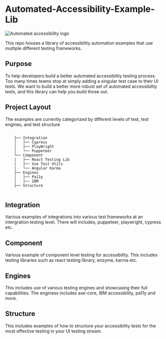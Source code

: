 # Automated-Accessibility-Example-Lib

![Automated accessibility logo](https://media.licdn.com/dms/image/sync/v2/D5627AQHt_SJlSTtdcA/articleshare-shrink_800/articleshare-shrink_800/0/1715684773123?e=2147483647&v=beta&t=muOGpYLuVInf1nSV15GLjzwitxwgioLclm03Gdf9TF8)

This repo houses a library of accessibility automation examples that use multiple different testing frameworks.

## Purpose

To help developers build a better automated accessibiltiy testing process. Too many times teams stop at simply adding a singular test 
case to their UI tests. We want to build a better more robust set of automated accessibiltiy tests, and this library can help you build those out. 

## Project Layout

The examples are currently categorized by different levels of test, test engines, and test structure

```

    ├── Integration            
    │   ├── Cypress            
    │   ├── PlayWright         
    │   └── Puppeteer          
    └── Component
    |   ├── React Testing Lib      
    |   ├── Vue Test Utils         
    |   └── Angular Karma
    ├── Engines         
    │   ├── Pa11y           
    │   ├── IBM       
    ├── Structure         
    
```

## Integration

Various examples of integrations into various test frameworks at an intergration testing level. 
There will includes, puppeteer, playwright, cypress etc. 

## Component

Various example of component level testing for accessibility. This includes testing libraries such as react testing library, enzyme, karma etc. 

## Engines

This includes use of various testing engines and showcasing their full capabilities. The enginess includes axe-core, IBM accessibility, pa11y and more. 

## Structure

This includes examples of how to structure your accessibility tests for the most effective testing in your UI testing stream. 

